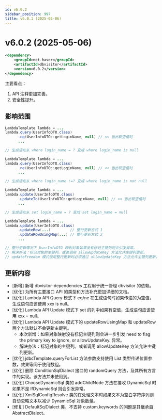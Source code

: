 ```yaml
---
id: v6.0.2
sidebar_position: 997
title: v6.0.1 (2025-05-06)
---
```


# v6.0.2 (2025-05-06)

```xml
<dependency>
    <groupId>net.hasor</groupId>
    <artifactId>dbvisitor</artifactId>
    <version>6.0.2</version>
</dependency>
```

主要看点：
1. API 注释更加完善。
2. 安全性提升。

## 影响范围

```java title='query 的 eq 方法'
LambdaTemplate lambda = ...
lambda.query(UserInfoDTO.class)
      .eq(UserInfoDTO::getLoginName, null) // << 当出现空值时
      ...

// 生成语句从 where login_name = ? 变成 where login_name is null 
```

```java title='query 的 ne 方法'
LambdaTemplate lambda = ...
lambda.query(UserInfoDTO.class)
      .ne(UserInfoDTO::getLoginName, null) // << 当出现空值时
      ...

// 生成语句从 where login_name !=? 变成 where login_name is not null
```

```java title='update 和 set 相关的所有方法'
LambdaTemplate lambda = ...
lambda.update(UserInfoDTO.class)
      .updateTo(UserInfoDTO::getLoginName, null) // << 当出现空值时
      ...

// 生成语句从 set login_name = ? 变成 set login_name = null
```

```java title='update 和 set 相关的所有方法'
LambdaTemplate lambda = ...
lambda.update(UserInfoDTO.class)
      .updateRow(...)         // 整行更新方式 1
      .updateRowUsingMap(...) // 整行更新方式 2
      ...

// 整行更新情况下 UserInfoDTO 映射对象如果没有标记主键列则会引发异常。
// 解决办法：标记对象的主键列。或者调用 allowUpdateKey 方法允许主键列更新。
// updateFreedom 模式使用整行更新时必须通过 allowUpdateKey 方法允许主键列更新，才可正常使用。
```

## 更新内容

- [新增] 新增 dbvisitor-dependencies 工程用于统一管理 dbvisitor 的依赖。
- [优化] 为所有主要接口 API 的类型和方法补充更加详细的文档。
- [优化] Lambda API Query 模式下 eq/ne 在生成语句时如果传递的为空值，生成语句应该使用 xxx is null。
- [优化] Lambda API Update 模式下 set 的列中如果有空值，生成语句应该使用 xxx = null。
- [优化] Lambda API Update 模式下的 updateRowUsingMap 和 updateRow 两个方法默认不会更新主键列。
  - 本次新增：如果对象映射没有标记主键列则会进一步引发 need to flag the primary key to ignore, or allowUpdateKey. 异常。
  - 解决办法：标记对象的主键列。或者调用 allowUpdateKey 方法允许主键列更新。
- [优化] jdbcTemplate.queryForList 方法参数支持使用 List 类型传递位置参数，效果等同于使用数组。
- [优化] 删除 ConditionSqlDialect 接口的 randomQuery 方法，及其所有方言中的实现。该方法并未使用到。
- [优化] ChooseDynamicSql 类的 addChildNode 方法在接收 DynamicSql 时如果不是 IfDynamicSql 则会引发异常。
- [优化] XmlSqlConfigResolve 类的在处理文本时如果文本为空白字符序列则自动忽略文本以减少 DynamicSql 对象数量。
- [修复] DefaultSqlDialect 类，不支持 custom.keywords 的问题是其继承自 AbstractDialect。
